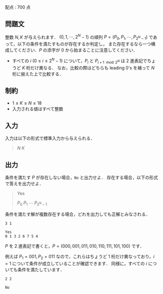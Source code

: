配点 : $700$ 点

## 問題文

整数 $N,K$ が与えられます．
$(0,1,\cdots,2^N-1)$ の順列 $P=(P_0,P_1,\cdots,P_{2^N-1})$ であって，以下の条件を満たすものが存在するか判定し，
また存在するなら一つ構成してください．$P$ の添字が $0$ から始まることに注意してください．

- すべての $i$ ($0 \leq i \leq 2^N-1$) について，$P_i$ と $P_{i+1 \mod 2^N}$ は $2$ 進表記でちょうど $K$ 桁だけ異なる．
なお，比較の際はどちらも leading $0$'s を補って $N$ 桁に揃えた上で比較する．

## 制約

- $1 \leq K \leq N \leq 18$
- 入力される値はすべて整数

## 入力

入力は以下の形式で標準入力から与えられる．

> $N$ $K$

## 出力

条件を満たす $P$ が存在しない場合，`No` と出力せよ．
存在する場合，以下の形式で答えを出力せよ．

> Yes
> 
> $P_0$ $P_1$ $\cdots$ $P_{2^N-1}$

条件を満たす解が複数存在する場合，どれを出力しても正解とみなされる．

```input1
3 1
```

```output1
Yes
0 1 3 2 6 7 5 4
```

$P$ を $2$ 進表記で書くと，$P=(000,001,011,010,110,111,101,100)$ です．

例えば $P_1=001,P_2=011$ なので，これらはちょうど $1$ 桁だけ異なっており，$i=1$ について条件が成立していることが確認できます．
同様に，すべての $i$ についても条件を満たしています．

```input2
2 2
```

```output2
No
```